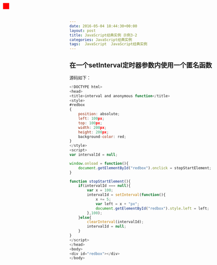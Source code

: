 ```yaml
---
date: 2016-05-04 18:44:30+00:00
layout: post
title: JavaScript经典实例 示例3-2
categories: JavaScript经典实例
tags:  JavaScript  JavaScript经典实例
---
```


在一个setInterval定时器参数内使用一个匿名函数
----------------

<head>
<title>interval and anonymous function</title>
<style>
#redbox
{
    position: absolute;
    left: 10px;
    top: 10px;
    width: 20px; 
    height: 20px;
    background-color: red;
}
</style>
<script>
var intervalId = null;

window.onload = function(){
    document.getElementById("redbox").onclick = stopStartElement;
}

function stopStartElement(){
    if(intervalId === null){
        var x = 100;
        intervalId = setInterval(function(){
            x += 5;
            var left = x + "px";
            document.getElementById("redbox").style.left = left;
        },100);
    }else{
        clearInterval(intervalId);
        intervalId = null;
    }
}
</script>
</head>
<body>
<div id="redbox"></div>
</body>


源码如下：

``` javascript
<!DOCTYPE html>
<head>
<title>interval and anonymous function</title>
<style>
#redbox
{
    position: absolute;
    left: 100px;
    top: 100px;
    width: 200px; 
    height: 200px;
    background-color: red;
}
</style>
<script>
var intervalId = null;

window.onload = function(){
    document.getElementById("redbox").onclick = stopStartElement;
}

function stopStartElement(){
    if(intervalId === null){
        var x = 100;
        intervalId = setInterval(function(){
            x += 5;
            var left = x + "px";
            document.getElementById("redbox").style.left = left;
        },100);
    }else{
        clearInterval(intervalId);
        intervalId = null;
    }
}
</script>
</head>
<body>
<div id="redbox"></div>
</body>
``` 

